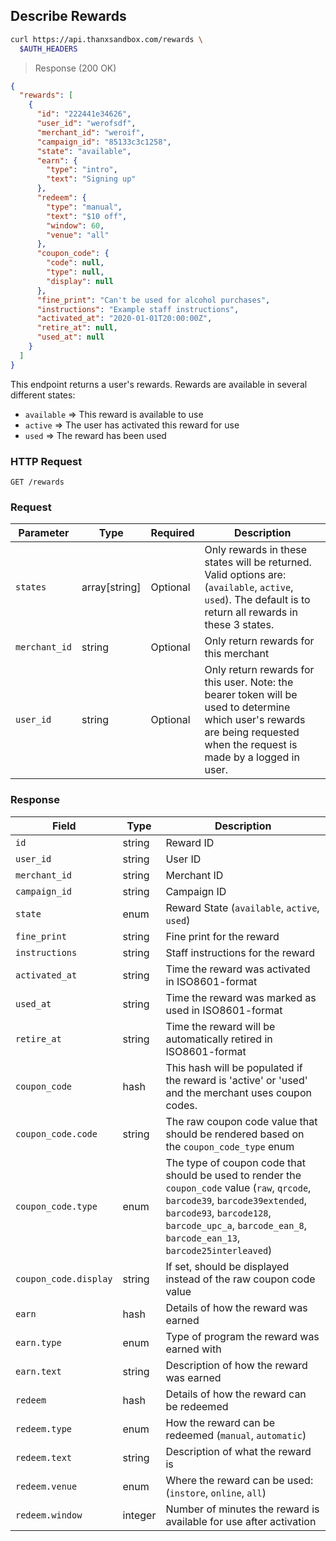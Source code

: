 ## Describe Rewards

```bash
curl https://api.thanxsandbox.com/rewards \
  $AUTH_HEADERS
```

> Response (200 OK)

```json
{
  "rewards": [
    {
      "id": "222441e34626",
      "user_id": "werofsdf",
      "merchant_id": "weroif",
      "campaign_id": "85133c3c1258",
      "state": "available",
      "earn": {
        "type": "intro",
        "text": "Signing up"
      },
      "redeem": {
        "type": "manual",
        "text": "$10 off",
        "window": 60,
        "venue": "all"
      },
      "coupon_code": {
        "code": null,
        "type": null,
        "display": null
      },
      "fine_print": "Can't be used for alcohol purchases",
      "instructions": "Example staff instructions",
      "activated_at": "2020-01-01T20:00:00Z",
      "retire_at": null,
      "used_at": null
    }
  ]
}
```

This endpoint returns a user's rewards. Rewards are available in several
different states:
- `available` => This reward is available to use
- `active` => The user has activated this reward for use
- `used` => The reward has been used

### HTTP Request

`GET /rewards`

### Request

Parameter | Type | Required | Description
--------- | ---- | -------- | -----------
`states` | array[string] | Optional | Only rewards in these states will be returned. Valid options are: (`available`, `active`, `used`). The default is to return all rewards in these 3 states.
`merchant_id` | string | Optional | Only return rewards for this merchant
`user_id` | string | Optional | Only return rewards for this user. Note: the bearer token will be used to determine which user's rewards are being requested when the request is made by a logged in user.

### Response

Field | Type | Description
----- | ---- | -----------
`id` | string | Reward ID
`user_id` | string | User ID
`merchant_id` | string | Merchant ID
`campaign_id` | string | Campaign ID
`state` | enum | Reward State (`available`, `active`, `used`)
`fine_print` | string | Fine print for the reward
`instructions` | string | Staff instructions for the reward
`activated_at` | string | Time the reward was activated in ISO8601-format
`used_at` | string | Time the reward was marked as used in ISO8601-format
`retire_at` | string | Time the reward will be automatically retired in ISO8601-format
`coupon_code` | hash | This hash will be populated if the reward is 'active' or 'used' and the merchant uses coupon codes.
`coupon_code.code` | string | The raw coupon code value that should be rendered based on the `coupon_code_type` enum
`coupon_code.type` | enum | The type of coupon code that should be used to render the `coupon_code` value (`raw`, `qrcode`, `barcode39`, `barcode39extended`, `barcode93`, `barcode128`, `barcode_upc_a`, `barcode_ean_8`, `barcode_ean_13`, `barcode25interleaved`)
`coupon_code.display` | string | If set, should be displayed instead of the raw coupon code value
`earn` | hash | Details of how the reward was earned
`earn.type` | enum | Type of program the reward was earned with
`earn.text` | string | Description of how the reward was earned
`redeem` | hash | Details of how the reward can be redeemed
`redeem.type` | enum | How the reward can be redeemed (`manual`, `automatic`)
`redeem.text` | string | Description of what the reward is
`redeem.venue` | enum | Where the reward can be used: (`instore`, `online`, `all`)
`redeem.window` | integer | Number of minutes the reward is available for use after activation
